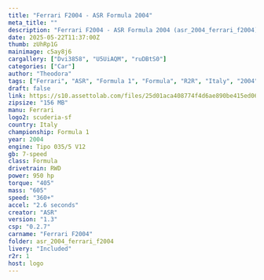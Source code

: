 ```yaml
---
title: "Ferrari F2004 - ASR Formula 2004"
meta_title: ""
description: "Ferrari F2004 - ASR Formula 2004 (asr_2004_ferrari_f2004) by ASR"
date: 2025-05-22T11:37:00Z
thumb: zUhRp1G
mainimage: c5ay8j6
cargallery: ["Dvi3858", "U5UiAQM", "ruDBtS0"]
categories: ["Car"]
author: "Theodora"
tags: ["Ferrari", "ASR", "Formula 1", "Formula", "R2R", "Italy", "2004"]
draft: false
link: https://s10.assettolab.com/files/25d01aca408774f4d6ae890be415ed06/ASR_Ferrari-F2004-2004_v1_3.zip
zipsize: "156 MB"
manu: Ferrari
logo2: scuderia-sf
country: Italy
championship: Formula 1
year: 2004
engine: Tipo 035/5 V12
gb: 7-speed
class: Formula
drivetrain: RWD
power: 950 hp 
torque: "405"
mass: "605"
speed: "360+"
accel: "2.6 seconds"
creator: "ASR"
version: "1.3"
csp: "0.2.7"
carname: "Ferrari F2004"
folder: asr_2004_ferrari_f2004
livery: "Included"
r2r: 1
host: logo
---
```

